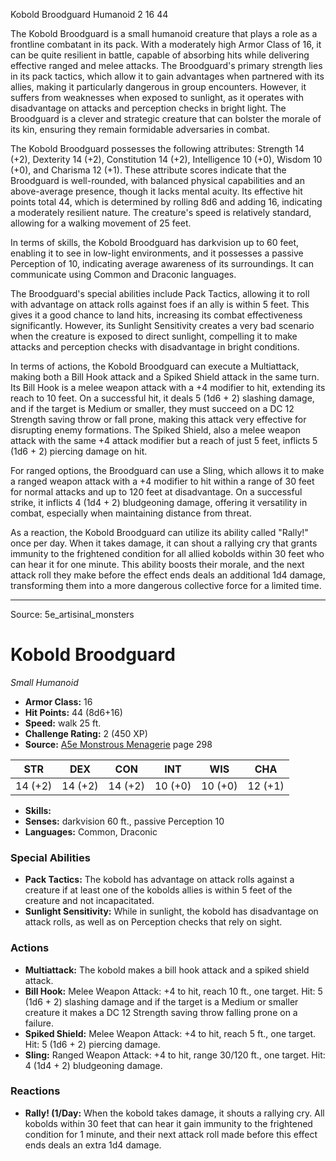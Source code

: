 <MonsterName/>Kobold Broodguard</MonsterName>
<CreatureType/>Humanoid</CreatureType>
<CR/>2</CR>
<AC/>16</AC>
<HP/>44</HP>
<summary>The Kobold Broodguard is a small humanoid creature that plays a role as a frontline combatant in its pack. With a moderately high Armor Class of 16, it can be quite resilient in battle, capable of absorbing hits while delivering effective ranged and melee attacks. The Broodguard's primary strength lies in its pack tactics, which allow it to gain advantages when partnered with its allies, making it particularly dangerous in group encounters. However, it suffers from weaknesses when exposed to sunlight, as it operates with disadvantage on attacks and perception checks in bright light. The Broodguard is a clever and strategic creature that can bolster the morale of its kin, ensuring they remain formidable adversaries in combat.</summary>

<detail>

The Kobold Broodguard possesses the following attributes: Strength 14 (+2), Dexterity 14 (+2), Constitution 14 (+2), Intelligence 10 (+0), Wisdom 10 (+0), and Charisma 12 (+1). These attribute scores indicate that the Broodguard is well-rounded, with balanced physical capabilities and an above-average presence, though it lacks mental acuity. Its effective hit points total 44, which is determined by rolling 8d6 and adding 16, indicating a moderately resilient nature. The creature's speed is relatively standard, allowing for a walking movement of 25 feet.

In terms of skills, the Kobold Broodguard has darkvision up to 60 feet, enabling it to see in low-light environments, and it possesses a passive Perception of 10, indicating average awareness of its surroundings. It can communicate using Common and Draconic languages.

The Broodguard's special abilities include Pack Tactics, allowing it to roll with advantage on attack rolls against foes if an ally is within 5 feet. This gives it a good chance to land hits, increasing its combat effectiveness significantly. However, its Sunlight Sensitivity creates a very bad scenario when the creature is exposed to direct sunlight, compelling it to make attacks and perception checks with disadvantage in bright conditions.

In terms of actions, the Kobold Broodguard can execute a Multiattack, making both a Bill Hook attack and a Spiked Shield attack in the same turn. Its Bill Hook is a melee weapon attack with a +4 modifier to hit, extending its reach to 10 feet. On a successful hit, it deals 5 (1d6 + 2) slashing damage, and if the target is Medium or smaller, they must succeed on a DC 12 Strength saving throw or fall prone, making this attack very effective for disrupting enemy formations. The Spiked Shield, also a melee weapon attack with the same +4 attack modifier but a reach of just 5 feet, inflicts 5 (1d6 + 2) piercing damage on hit.

For ranged options, the Broodguard can use a Sling, which allows it to make a ranged weapon attack with a +4 modifier to hit within a range of 30 feet for normal attacks and up to 120 feet at disadvantage. On a successful strike, it inflicts 4 (1d4 + 2) bludgeoning damage, offering it versatility in combat, especially when maintaining distance from threat.

As a reaction, the Kobold Broodguard can utilize its ability called "Rally!" once per day. When it takes damage, it can shout a rallying cry that grants immunity to the frightened condition for all allied kobolds within 30 feet who can hear it for one minute. This ability boosts their morale, and the next attack roll they make before the effect ends deals an additional 1d4 damage, transforming them into a more dangerous collective force for a limited time.</detail>



---

Source: 5e_artisinal_monsters

# Kobold Broodguard

*Small* *Humanoid*

- **Armor Class:** 16
- **Hit Points:** 44 (8d6+16)
- **Speed:** walk 25 ft.
- **Challenge Rating:** 2 (450 XP)
- **Source:** [A5e Monstrous Menagerie](https://enpublishingrpg.com/products/level-up-monstrous-menagerie-a5e) page 298

| STR | DEX | CON | INT | WIS | CHA |
| --- | --- | --- | --- | --- | --- |
| 14 (+2) | 14 (+2) | 14 (+2) | 10 (+0) | 10 (+0) | 12 (+1) |

- **Skills:** 
- **Senses:** darkvision 60 ft., passive Perception 10
- **Languages:** Common, Draconic

### Special Abilities

- **Pack Tactics:** The kobold has advantage on attack rolls against a creature if at least one of the kobolds allies is within 5 feet of the creature and not incapacitated.
- **Sunlight Sensitivity:** While in sunlight, the kobold has disadvantage on attack rolls, as well as on Perception checks that rely on sight.

### Actions

- **Multiattack:** The kobold makes a bill hook attack and a spiked shield attack.
- **Bill Hook:** Melee Weapon Attack: +4 to hit, reach 10 ft., one target. Hit: 5 (1d6 + 2) slashing damage  and if the target is a Medium or smaller creature  it makes a DC 12 Strength saving throw  falling prone on a failure.
- **Spiked Shield:** Melee Weapon Attack: +4 to hit, reach 5 ft., one target. Hit: 5 (1d6 + 2) piercing damage.
- **Sling:** Ranged Weapon Attack: +4 to hit, range 30/120 ft., one target. Hit: 4 (1d4 + 2) bludgeoning damage.

### Reactions

- **Rally! (1/Day:** When the kobold takes damage, it shouts a rallying cry. All kobolds within 30 feet that can hear it gain immunity to the frightened condition for 1 minute, and their next attack roll made before this effect ends deals an extra 1d4 damage.




